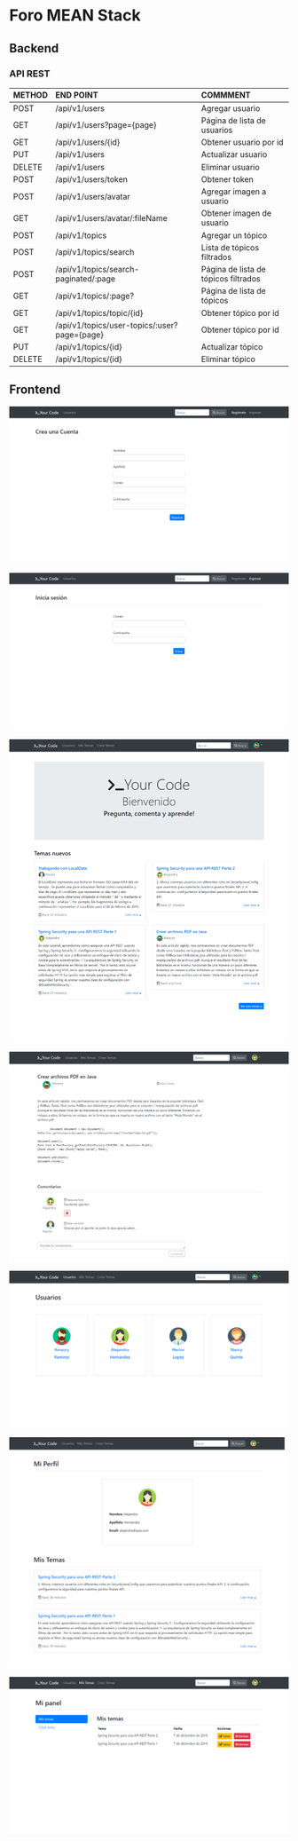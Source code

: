 # Foro MEAN Stack

## Backend

### API REST
| METHOD | END POINT                                    | COMMMENT                             |
| :----- | :------------------------------------------- | :----------------------------------- |
| POST   | /api/v1/users                                | Agregar usuario                      |
| GET    | /api/v1/users?page={page}                    | Página de lista de usuarios          |
| GET    | /api/v1/users/{id}                           | Obtener usuario por id               |
| PUT    | /api/v1/users                                | Actualizar usuario                   |
| DELETE | /api/v1/users                                | Eliminar usuario                     |
| POST   | /api/v1/users/token                          | Obtener token                        |
| POST   | /api/v1/users/avatar                         | Agregar imagen a usuario             |
| GET    | /api/v1/users/avatar/:fileName               | Obtener imagen de usuario            |
| POST   | /api/v1/topics                               | Agregar un tópico                    |
| POST   | /api/v1/topics/search                        | Lista de tópicos filtrados           |
| POST   | /api/v1/topics/search-paginated/:page        | Página de lista de tópicos filtrados |
| GET    | /api/v1/topics/:page?                        | Página de lista de tópicos           |
| GET    | /api/v1/topics/topic/{id}                    | Obtener tópico por id                |
| GET    | /api/v1/topics/user-topics/:user?page={page} | Obtener tópico por id                |
| PUT    | /api/v1/topics/{id}                          | Actualizar tópico                    |
| DELETE | /api/v1/topics/{id}                          | Eliminar tópico                      |

## Frontend

![crear_cuenta_view.png](images/crear_cuenta_view.png "crear_cuenta_view")

![inicio_sesion_view.png](images/inicio_sesion_view.png "inicio_sesion_view")

![home_view.png](images/home_view.png "home_view")

![topic_view.png](images/topic_view.png "topic_view")

![usuarios_view.png](images/usuarios_view.png "usuarios_view")

![mi_perfil_view.png](images/mi_perfil_view.png "mi_perfil_view")

![mis_temas_view.png](images/mis_temas_view.png "mis_temas_view")

